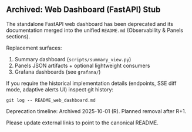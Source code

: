 ## Archived: Web Dashboard (FastAPI) Stub

The standalone FastAPI web dashboard has been deprecated and its documentation merged into the unified `README.md` (Observability & Panels sections).

Replacement surfaces:
1. Summary dashboard (`scripts/summary_view.py`)
2. Panels JSON artifacts + optional lightweight consumers
3. Grafana dashboards (see `grafana/`)

If you require the historical implementation details (endpoints, SSE diff mode, adaptive alerts UI) inspect git history:
```
git log -- README_web_dashboard.md
```

Deprecation timeline: Archived 2025-10-01 (R). Planned removal after R+1.

Please update external links to point to the canonical README.
